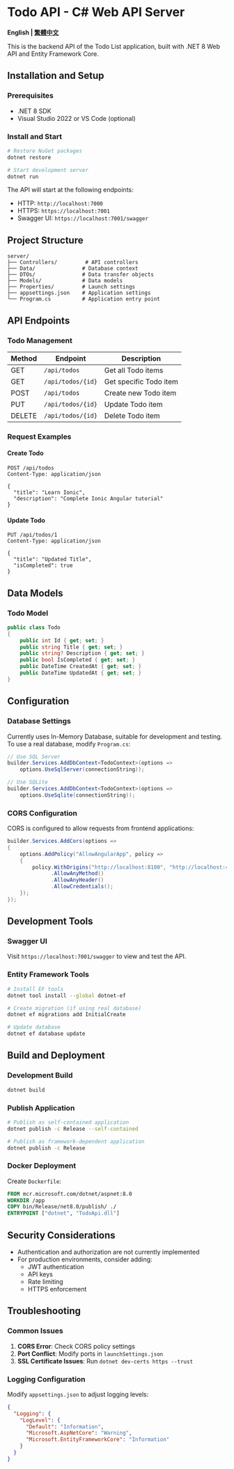 # Todo API - C# Web API Server

**English | [繁體中文](README.md)**

This is the backend API of the Todo List application, built with .NET 8 Web API and Entity Framework Core.

## Installation and Setup

### Prerequisites

- .NET 8 SDK
- Visual Studio 2022 or VS Code (optional)

### Install and Start

```bash
# Restore NuGet packages
dotnet restore

# Start development server
dotnet run
```

The API will start at the following endpoints:
- HTTP: `http://localhost:7000`
- HTTPS: `https://localhost:7001`
- Swagger UI: `https://localhost:7001/swagger`

## Project Structure

```
server/
├── Controllers/         # API controllers
├── Data/               # Database context
├── DTOs/               # Data transfer objects
├── Models/             # Data models
├── Properties/         # Launch settings
├── appsettings.json    # Application settings
└── Program.cs          # Application entry point
```

## API Endpoints

### Todo Management

| Method | Endpoint | Description |
|--------|----------|-------------|
| GET | `/api/todos` | Get all Todo items |
| GET | `/api/todos/{id}` | Get specific Todo item |
| POST | `/api/todos` | Create new Todo item |
| PUT | `/api/todos/{id}` | Update Todo item |
| DELETE | `/api/todos/{id}` | Delete Todo item |

### Request Examples

#### Create Todo
```http
POST /api/todos
Content-Type: application/json

{
  "title": "Learn Ionic",
  "description": "Complete Ionic Angular tutorial"
}
```

#### Update Todo
```http
PUT /api/todos/1
Content-Type: application/json

{
  "title": "Updated Title",
  "isCompleted": true
}
```

## Data Models

### Todo Model
```csharp
public class Todo
{
    public int Id { get; set; }
    public string Title { get; set; }
    public string? Description { get; set; }
    public bool IsCompleted { get; set; }
    public DateTime CreatedAt { get; set; }
    public DateTime UpdatedAt { get; set; }
}
```

## Configuration

### Database Settings

Currently uses In-Memory Database, suitable for development and testing. To use a real database, modify `Program.cs`:

```csharp
// Use SQL Server
builder.Services.AddDbContext<TodoContext>(options =>
    options.UseSqlServer(connectionString));

// Use SQLite
builder.Services.AddDbContext<TodoContext>(options =>
    options.UseSqlite(connectionString));
```

### CORS Configuration

CORS is configured to allow requests from frontend applications:

```csharp
builder.Services.AddCors(options =>
{
    options.AddPolicy("AllowAngularApp", policy =>
    {
        policy.WithOrigins("http://localhost:8100", "http://localhost:4200")
              .AllowAnyMethod()
              .AllowAnyHeader()
              .AllowCredentials();
    });
});
```

## Development Tools

### Swagger UI
Visit `https://localhost:7001/swagger` to view and test the API.

### Entity Framework Tools

```bash
# Install EF tools
dotnet tool install --global dotnet-ef

# Create migration (if using real database)
dotnet ef migrations add InitialCreate

# Update database
dotnet ef database update
```

## Build and Deployment

### Development Build
```bash
dotnet build
```

### Publish Application
```bash
# Publish as self-contained application
dotnet publish -c Release --self-contained

# Publish as framework-dependent application
dotnet publish -c Release
```

### Docker Deployment

Create `Dockerfile`:
```dockerfile
FROM mcr.microsoft.com/dotnet/aspnet:8.0
WORKDIR /app
COPY bin/Release/net8.0/publish/ ./
ENTRYPOINT ["dotnet", "TodoApi.dll"]
```

## Security Considerations

- Authentication and authorization are not currently implemented
- For production environments, consider adding:
  - JWT authentication
  - API keys
  - Rate limiting
  - HTTPS enforcement

## Troubleshooting

### Common Issues

1. **CORS Error**: Check CORS policy settings
2. **Port Conflict**: Modify ports in `launchSettings.json`
3. **SSL Certificate Issues**: Run `dotnet dev-certs https --trust`

### Logging Configuration

Modify `appsettings.json` to adjust logging levels:

```json
{
  "Logging": {
    "LogLevel": {
      "Default": "Information",
      "Microsoft.AspNetCore": "Warning",
      "Microsoft.EntityFrameworkCore": "Information"
    }
  }
}
```
